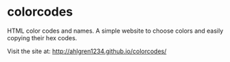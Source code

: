 # colorcodes
HTML color codes and names. A simple website to choose colors and easily copying their hex codes.

Visit the site at: http://ahlgren1234.github.io/colorcodes/



